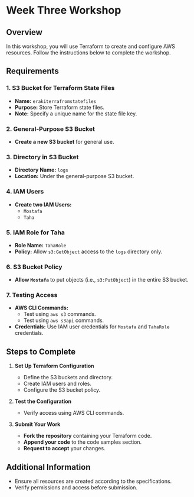 # Week Three Workshop

## Overview
In this workshop, you will use Terraform to create and configure AWS resources. Follow the instructions below to complete the workshop.

## Requirements

### 1. S3 Bucket for Terraform State Files
- **Name:** `erakiterrafromstatefiles`
- **Purpose:** Store Terraform state files.
- **Note:** Specify a unique name for the state file key.

### 2. General-Purpose S3 Bucket
- **Create a new S3 bucket** for general use.

### 3. Directory in S3 Bucket
- **Directory Name:** `logs`
- **Location:** Under the general-purpose S3 bucket.

### 4. IAM Users
- **Create two IAM Users:**
  - `Mostafa`
  - `Taha`

### 5. IAM Role for Taha
- **Role Name:** `TahaRole`
- **Policy:** Allow `s3:GetObject` access to the `logs` directory only.

### 6. S3 Bucket Policy
- **Allow `Mostafa`** to put objects (i.e., `s3:PutObject`) in the entire S3 bucket.

### 7. Testing Access
- **AWS CLI Commands:**
  - Test using `aws s3` commands.
  - Test using `aws s3api` commands.
- **Credentials:** Use IAM user credentials for `Mostafa` and `TahaRole` credentials.

## Steps to Complete

1. **Set Up Terraform Configuration**
   - Define the S3 buckets and directory.
   - Create IAM users and roles.
   - Configure the S3 bucket policy.

2. **Test the Configuration**
   - Verify access using AWS CLI commands.

3. **Submit Your Work**
   - **Fork the repository** containing your Terraform code.
   - **Append your code** to the code samples section.
   - **Request to accept** your changes.

## Additional Information
- Ensure all resources are created according to the specifications.
- Verify permissions and access before submission.
